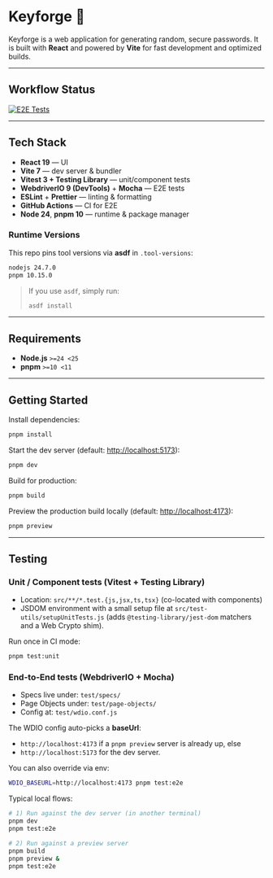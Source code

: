 # Keyforge 🔑

Keyforge is a web application for generating random, secure passwords.
It is built with **React** and powered by **Vite** for fast development
and optimized builds.

---

## Workflow Status

[![E2E Tests](https://github.com/gregoryAndrikopoulos/keyforge/actions/workflows/e2e_test.yml/badge.svg)](https://github.com/gregoryAndrikopoulos/keyforge/actions/workflows/e2e_test.yml)

---

## Tech Stack

- **React 19** — UI
- **Vite 7** — dev server & bundler
- **Vitest 3 + Testing Library** — unit/component tests
- **WebdriverIO 9 (DevTools)** + **Mocha** — E2E tests
- **ESLint** + **Prettier** — linting & formatting
- **GitHub Actions** — CI for E2E
- **Node 24**, **pnpm 10** — runtime & package manager

### Runtime Versions

This repo pins tool versions via **asdf** in `.tool-versions`:

```txt
nodejs 24.7.0
pnpm 10.15.0
```

> If you use `asdf`, simply run:
>
> ```bash
> asdf install
> ```

---

## Requirements

- **Node.js** `>=24 <25`
- **pnpm** `>=10 <11`

---

## Getting Started

Install dependencies:

```bash
pnpm install
```

Start the dev server (default: <http://localhost:5173>):

```bash
pnpm dev
```

Build for production:

```bash
pnpm build
```

Preview the production build locally (default: <http://localhost:4173>):

```bash
pnpm preview
```

---

## Testing

### Unit / Component tests (Vitest + Testing Library)

- Location: `src/**/*.test.{js,jsx,ts,tsx}` (co-located with components)
- JSDOM environment with a small setup file at `src/test-utils/setupUnitTests.js`
  (adds `@testing-library/jest-dom` matchers and a Web Crypto shim).

Run once in CI mode:

```bash
pnpm test:unit
```

### End-to-End tests (WebdriverIO + Mocha)

- Specs live under: `test/specs/`
- Page Objects under: `test/page-objects/`
- Config at: `test/wdio.conf.js`

The WDIO config auto-picks a **baseUrl**:
- `http://localhost:4173` if a `pnpm preview` server is already up, else
- `http://localhost:5173` for the dev server.

You can also override via env:

```bash
WDIO_BASEURL=http://localhost:4173 pnpm test:e2e
```

Typical local flows:

```bash
# 1) Run against the dev server (in another terminal)
pnpm dev
pnpm test:e2e

# 2) Run against a preview server
pnpm build
pnpm preview &
pnpm test:e2e
```
